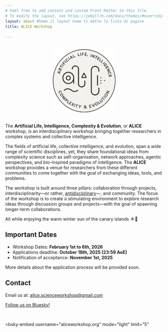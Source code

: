 ```yaml
---
# Feel free to add content and custom Front Matter to this file.
# To modify the layout, see https://jekyllrb.com/docs/themes/#overriding-theme-defaults
layout: about #home il layout home ti mette la lista di pagine
title: ALICE Workshop

---
```


<center>
<br>
<img src="/assets/images/logos/logo.png" style="width: 40%; max-width: 400px;"/>
<br><br>
</center>


The **Artificial Life, Intelligence, Complexity & Evolution**, or **ALICE** workshop, is an interdisciplinary workshop bringing together researchers in complex systems and collective intelligence.

The fields of artificial life, collective intelligence, and evolution, span a wide range of scientific disciplines, yet, they share foundational ideas from complexity science such as self-organisation, network approaches, agentic perspectives, and bio-inspired paradigms of intelligence. The **ALICE** workshop provides a venue for researchers from these different communities to come together with the goal of exchanging ideas, tools, and problems.

The workshop is built around three pillars: collaboration through projects, interdisciplinarity—or rather, <a href="https://joi.ito.com/weblog/2014/10/02/antidisciplinar.html" target="_blank">antidisciplinary</a>—, and community. The focus of the workshop is to create a stimulating environment to explore research ideas through discussion groups and projects—with the goal of spawning longer-term collaborations.

<!-- —both of which emerge through guided self-organisation. -->

All while enjoying the warm winter sun of the canary islands ☀️🌴


## Important Dates

- Workshop Dates: **February 1st to 6th, 2026**
- Applications deadline: **October 18th, 2025 (23:59 AoE)**
- Notification of acceptance: **November 1st, 2025**

More details about the application process will be provided soon.

## Contact

Email us at: [alice.scienceworkshop@gmail.com](mailto:alice.scienceworkshop@gmail.com)

<a href="https://bsky.app/profile/aliceworkshop.org" target="_blank">Follow us on Bluesky!</a>

<br>

<!-- ALICE in Bluesky: -->
<script type="module" src="https://cdn.jsdelivr.net/npm/bsky-embed/dist/bsky-embed.es.js" async></script>
<bsky-embed
username="aliceworkshop.org"
mode="light"
limit="5"
>
</bsky-embed>
